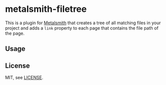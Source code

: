 # metalsmith-filetree

This is a plugin for [Metalsmith](http://metalsmith.io/) that creates a tree
of all matching files in your project and adds a `link` property to each page
that contains the file path of the page.

## Usage


## License

MIT, see [LICENSE](LICENSE).